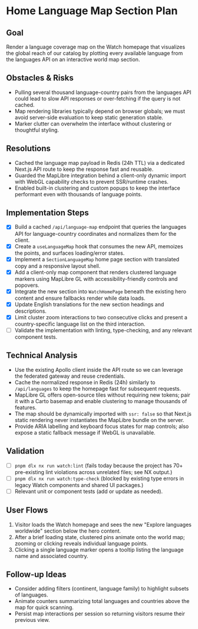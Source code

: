 # Home Language Map Section Plan

## Goal
Render a language coverage map on the Watch homepage that visualizes the global reach of our catalog by plotting every available language from the languages API on an interactive world map section.

## Obstacles & Risks
- Pulling several thousand language-country pairs from the languages API could lead to slow API responses or over-fetching if the query is not cached.
- Map rendering libraries typically depend on browser globals; we must avoid server-side evaluation to keep static generation stable.
- Marker clutter can overwhelm the interface without clustering or thoughtful styling.

## Resolutions
- Cached the language map payload in Redis (24h TTL) via a dedicated Next.js API route to keep the response fast and reusable.
- Guarded the MapLibre integration behind a client-only dynamic import with WebGL capability checks to prevent SSR/runtime crashes.
- Enabled built-in clustering and custom popups to keep the interface performant even with thousands of language points.

## Implementation Steps
- [x] Build a cached `/api/language-map` endpoint that queries the languages API for language-country coordinates and normalizes them for the client.
- [x] Create a `useLanguageMap` hook that consumes the new API, memoizes the points, and surfaces loading/error states.
- [x] Implement a `SectionLanguageMap` home page section with translated copy and a responsive layout shell.
- [x] Add a client-only map component that renders clustered language markers using MapLibre GL with accessibility-friendly controls and popovers.
- [x] Integrate the new section into `WatchHomePage` beneath the existing hero content and ensure fallbacks render while data loads.
- [x] Update English translations for the new section headings and descriptions.
- [x] Limit cluster zoom interactions to two consecutive clicks and present a country-specific language list on the third interaction.
- [ ] Validate the implementation with linting, type-checking, and any relevant component tests.

## Technical Analysis
- Use the existing Apollo client inside the API route so we can leverage the federated gateway and reuse credentials.
- Cache the normalized response in Redis (24h) similarly to `/api/languages` to keep the homepage fast for subsequent requests.
- MapLibre GL offers open-source tiles without requiring new tokens; pair it with a Carto basemap and enable clustering to manage thousands of features.
- The map should be dynamically imported with `ssr: false` so that Next.js static rendering never instantiates the MapLibre bundle on the server.
- Provide ARIA labelling and keyboard focus states for map controls; also expose a static fallback message if WebGL is unavailable.

## Validation
- [ ] `pnpm dlx nx run watch:lint` (fails today because the project has 70+ pre-existing lint violations across unrelated files; see NX output.)
- [ ] `pnpm dlx nx run watch:type-check` (blocked by existing type errors in legacy Watch components and shared UI packages.)
- [ ] Relevant unit or component tests (add or update as needed).

## User Flows
1. Visitor loads the Watch homepage and sees the new "Explore languages worldwide" section below the hero content.
2. After a brief loading state, clustered pins animate onto the world map; zooming or clicking reveals individual language points.
3. Clicking a single language marker opens a tooltip listing the language name and associated country.

## Follow-up Ideas
- Consider adding filters (continent, language family) to highlight subsets of languages.
- Animate counters summarizing total languages and countries above the map for quick scanning.
- Persist map interactions per session so returning visitors resume their previous view.
